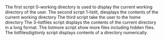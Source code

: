 The first script 0-working directory is used to display the current working directory of the user.
The second script 1-listit, diesplays the contents of the current working directory
The third script take the user to the home directory
The 3-listfiles script displays the contents of the current directory in a long format.
The listmore script show more files including hidden files.
The listfilesdigitonly script displays contents of a directory numerically.
